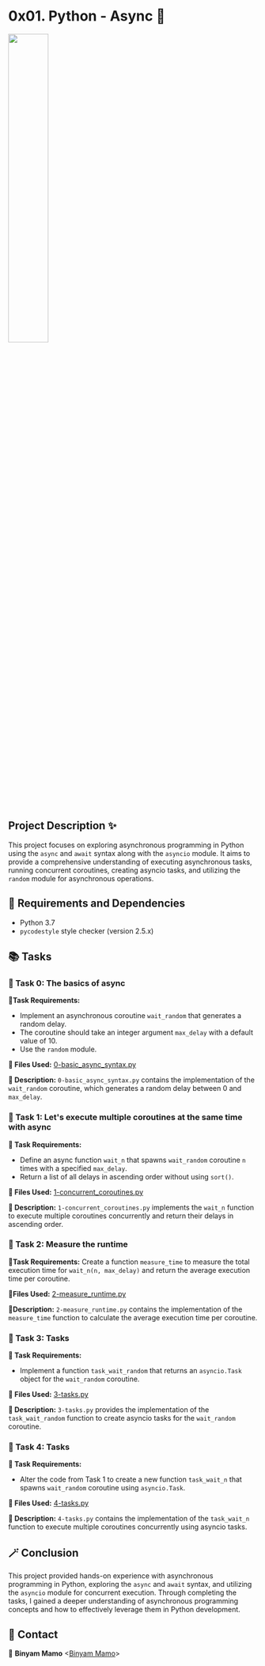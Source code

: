 # 0x01. Python - Async 📌

<p>
	<img src="https://miro.medium.com/v2/resize:fit:400/1*dZBikGD1DDmrqTbhI_qvUw.jpeg"
		width="40%"
	>
</p>

## Project Description ✨
This project focuses on exploring asynchronous programming in Python using the `async` and `await` syntax along with the `asyncio` module. It aims to provide a comprehensive understanding of executing asynchronous tasks, running concurrent coroutines, creating asyncio tasks, and utilizing the `random` module for asynchronous operations.

## 🔧 Requirements and Dependencies
- Python 3.7
- `pycodestyle` style checker (version 2.5.x)

##  📚 Tasks
### 📝 Task 0: The basics of async
**📃Task Requirements:**
- Implement an asynchronous coroutine `wait_random` that generates a random delay.
- The coroutine should take an integer argument `max_delay` with a default value of 10.
- Use the `random` module.

**📁 Files Used:** [0-basic_async_syntax.py](0-basic_async_syntax.py)

**🧾 Description:** `0-basic_async_syntax.py` contains the implementation of the `wait_random` coroutine, which generates a random delay between 0 and `max_delay`.

### 📝 Task 1: Let's execute multiple coroutines at the same time with async
**📃 Task Requirements:**
- Define an async function `wait_n` that spawns `wait_random` coroutine `n` times with a specified `max_delay`.
- Return a list of all delays in ascending order without using `sort()`.

**📂 Files Used:** [1-concurrent_coroutines.py](1-concurrent_coroutines.py)

**🧾 Description:** `1-concurrent_coroutines.py` implements the `wait_n` function to execute multiple coroutines concurrently and return their delays in ascending order.

### 📝 Task 2: Measure the runtime
**📃Task Requirements:** Create a function `measure_time` to measure the total execution time for `wait_n(n, max_delay)` and return the average execution time per coroutine.

**📁Files Used:** [2-measure_runtime.py](2-measure_runtime.py)

**🧾Description:**  `2-measure_runtime.py` contains the implementation of the `measure_time` function to calculate the average execution time per coroutine.

### 📝 Task 3: Tasks
**📃 Task Requirements:**
- Implement a function `task_wait_random` that returns an `asyncio.Task` object for the `wait_random` coroutine.

**📁 Files Used:** [3-tasks.py](3-tasks.py)

**🧾 Description:** `3-tasks.py` provides the implementation of the `task_wait_random` function to create asyncio tasks for the `wait_random` coroutine.

### 📝 Task 4: Tasks
**📃 Task Requirements:**
- Alter the code from Task 1 to create a new function `task_wait_n` that spawns `wait_random` coroutine using `asyncio.Task`.

**📁 Files Used:** [4-tasks.py](4-tasks.py)

**🧾 Description:** `4-tasks.py` contains the implementation of the `task_wait_n` function to execute multiple coroutines concurrently using asyncio tasks.

## 🪄 Conclusion
This project provided hands-on experience with asynchronous programming in Python, exploring the `async` and `await` syntax, and utilizing the `asyncio` module for concurrent execution. Through completing the tasks, I gained a deeper understanding of asynchronous programming concepts and how to effectively leverage them in Python development.

## 🧷 Contact
👤 **Binyam Mamo** <[Binyam Mamo](https://github.com/BinyamMamo)>
